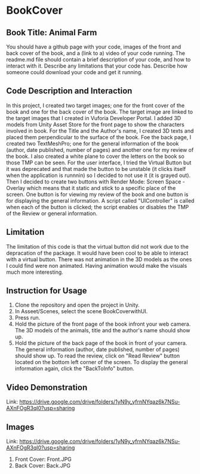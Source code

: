 # BookCover

## Book Title: Animal Farm
You should have a github page with your code, images of the front and back cover of the book, and a (link to a) video of your code running. The readme.md file should contain a brief description of your code, and how to interact with it. Describe any limitations that your code has. Describe how someone could download your code and get it running.

## Code Description and Interaction 
In this project, I created two target images; one for the front cover of the book and one for the back cover of the book. The target image are linked to the target images that I created in Vuforia Developer Portal. I added 3D models from Unity Asset Store for the front page to show the characters involved in book. For the Title and the Author's name, I created 3D texts and placed them perpendicular to the surface of the book. Foe the back page, I created two TextMeshPro; one for the general information of the book (author, date published, number of pages) and another one for my review of the book. I also created a white plane to cover the letters on the book so those TMP can be seen. For the user interface, I tried the Virtual Button but it was deprecated and that made the button to be unstable (it clicks itself when the application is runnnin) so I decided to not use it (it is grayed out). Then I decided to create two buttons with Render Mode: Screen Space - Overlay which means that it static and stick to a specific place of the screen. One button is for viewing my review of the book and one button is for displaying the general information. A script called "UIController" is called when each of the button is clicked; the script enables or disables the TMP of the Review or general information.

## Limitation 
The limitation of this code is that the virtual button did not work due to the depracation of the package. It would have been cool to be able to interact with a virtual button. There was not animation in the 3D models as the ones I could find were non animated. Having animation would make the visuals much more interesting. 

## Instruction for Usage
1. Clone the repository and open the project in Unity.
2. In Asseet/Scenes, select the scene BookCoverwithUI.
3. Press run.
4. Hold the picture of the front page of the book infront your web camera. The 3D models of the animals, title and the author's name should show up.
5. Hold the picture of the back page of the book in front of your camera. The general information (author, date published, number of pages) should show up. To read the review, click on "Read Review" button located on the bottom left corner of the screen. To display the general information again, click the "BackToInfo" button.
   
## Video Demonstration 
Link: https://drive.google.com/drive/folders/1yN9y_yfrnNYqaz6k7NSu-AXnFOgR3qI0?usp=sharing

## Images 
Link: https://drive.google.com/drive/folders/1yN9y_yfrnNYqaz6k7NSu-AXnFOgR3qI0?usp=sharing

1. Front Cover: Front.JPG
2. Back Cover: Back.JPG

